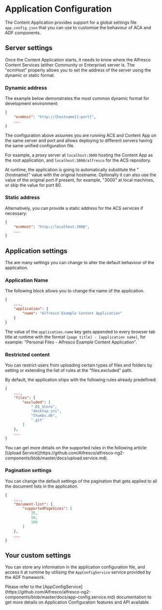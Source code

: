 # Application Configuration

The Content Application provides support for a global settings file `app.config.json` that you can use to customise the behaviour of ACA and ADF components.

## Server settings

Once the Content Application starts, it needs to know where the Alfresco Content Services (either Community or Enterprise) server is.
The "ecmHost" property allows you to set the address of the server using the dynamic or static format.

### Dynamic address

The example below demonstrates the most common dynamic format for development environment:

```json
{
    "ecmHost": "http://{hostname}{:port}",
    ...
}
```

The configuration above assumes you are running ACS and Content App on the same server and port
and allows deploying to different servers having the same unified configuration file.

For example, a proxy server at `localhost:3000` hosting the Content App as the root application,
and `localhost:3000/alfresco` for the ACS repository.

At runtime, the application is going to automatically substitute the "{hostname}" value with the original hostname.
Optionally it can also use the value of the original port if present, for example, "3000" at local machines, or skip the value for port 80.

### Static address

Alternatively, you can provide a static address for the ACS services if necessary:

```json
{
    "ecmHost": "http://localhost:3000",
    ...
}
```

## Application settings

The are many settings you can change to alter the default behaviour of the application.

### Application Name

The following block allows you to change the name of the application.

```json
{
    ...,
    "application": {
        "name": "Alfresco Example Content Application"
    }
}
```

The value of the `application.name` key gets appended to every browser tab title at runtime
with the format `[page title] - [application name]`,
for example: "Personal Files - Alfresco Example Content Application".

### Restricted content

You can restrict users from uploading certain types of files and folders by setting or extending the list of rules at the "files.excluded" path.

By default, the application ships with the following rules already predefined:

```json
{
    ...,
    "files": {
        "excluded": [
            ".DS_Store",
            "desktop.ini",
            "thumbs.db",
            ".git"
        ]
    },
    ...
}
```

<p class="tip">
You can get more details on the supported rules in the following article: [Upload Service](https://github.com/Alfresco/alfresco-ng2-components/blob/master/docs/upload.service.md).
</p>

### Pagination settings

You can change the default settings of the pagination that gets applied to all the document lists in the application.

```json
{
    ...,
    "document-list": {
        "supportedPageSizes": [
            25,
            50,
            100
        ]
    },
    ...
}
```

## Your custom settings

You can store any information in the application configuration file, and access it at runtime by utilising the `AppConfigService` service provided by the ADF framework.

<p class="tip">
Please refer to the [AppConfigService](https://github.com/Alfresco/alfresco-ng2-components/blob/master/docs/app-config.service.md) documentation to get more details on Application Configuration features and API available.
</p>
